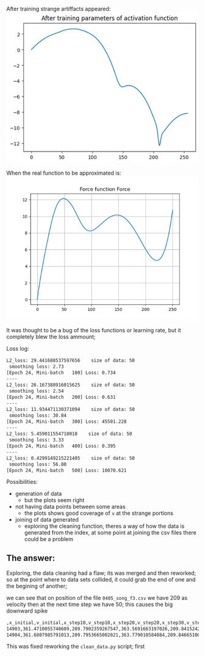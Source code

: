 After training strange artiffacts appeared:
![training_model](0405_nonsense_function.png)

When the real function to be approximated is:
![true_function](0405_realforce.png)

It was thought to be a bug of the loss functions or learning rate, but it completely blew the loss ammount;

Loss log:
```
L2_loss: 29.441688537597656    size of data: 50
 smoothing loss: 2.73
[Epoch 24, Mini-batch   100] Loss: 0.734
----
L2_loss: 26.167388916015625    size of data: 50
 smoothing loss: 2.54
[Epoch 24, Mini-batch   200] Loss: 0.631
----
L2_loss: 11.934471130371094    size of data: 50
 smoothing loss: 30.84
[Epoch 24, Mini-batch   300] Loss: 45501.228
----
L2_loss: 5.459011554718018    size of data: 50
 smoothing loss: 3.33
[Epoch 24, Mini-batch   400] Loss: 0.395
----
L2_loss: 0.4299149215221405    size of data: 50
 smoothing loss: 56.80
[Epoch 24, Mini-batch   500] Loss: 10070.621
```

Possibilities:
- generation of data
    - but the plots seem right 
- not having data points between some areas
    - the plots shows good coverage of `v` at the strange portions
- joining of data generated
    - exploring the cleaning function, theres a way of how the data is generated from the index, at some point at joining the csv files there could be a problem


## The answer:
Exploring, the data cleaning had a flaw; its was merged and then reworked; so at the point where to data sets collided, it could grab the end of one and the begining of another;

we can see that on position of the file `0405_song_f3.csv`
we have 209 as velocity then at the next time step we have 50; this causes the big downward spike

```csv
,x_initial,v_initial,x_step10,v_step10,x_step20,v_step20,x_step30,v_step30,x_step40,v_step40,x_step50,v_step50
14903,361.4710055748609,209.7902359267547,363.5691663197026,209.8415242912339,365.66783949272747,209.89277415821297,367.7670247100672,209.94398568959264,369.8667215895583,209.9951590473794,0.4504911182687815,50.10913527706431
14904,361.6807985791013,209.7953665002021,363.779010584084,209.8466510076488,365.8777349787864,209.89789703378065,367.9769713795105,209.94910474050897,0.0,50.0,0.5006063162330602,50.12126062447747

```

This was fixed reworking the `clean_data.py` script; first